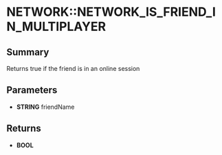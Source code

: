 # NETWORK::NETWORK_IS_FRIEND_IN_MULTIPLAYER

## Summary
Returns true if the friend is in an online session

## Parameters
* **STRING** friendName

## Returns
* **BOOL**